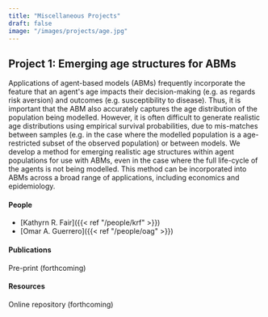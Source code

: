 ```yaml
---
title: "Miscellaneous Projects"
draft: false
image: "/images/projects/age.jpg"
---
```





## Project 1: Emerging age structures for ABMs

Applications of agent-based models (ABMs) frequently incorporate the feature that an agent's age impacts their decision-making (e.g. as regards risk aversion) and outcomes (e.g. susceptibility to disease). 
Thus, it is important that the ABM also accurately captures the age distribution of the population being modelled. However, it is often difficult to generate realistic age distributions using empirical survival probabilities, due to mis-matches between samples (e.g. in the case where the modelled population is a age-restricted subset of the observed population) or between models.
We develop a method for emerging realistic age structures within agent populations for use with ABMs, even in the case where the full life-cycle of the agents is not being modelled.
This method can be incorporated into ABMs across a broad range of applications, including economics and epidemiology.


#### People

* [Kathyrn R. Fair]({{< ref "/people/krf" >}}) 
* [Omar A. Guerrero]({{< ref "/people/oag" >}}) 

#### Publications

Pre-print (forthcoming)

#### Resources

Online repository (forthcoming)